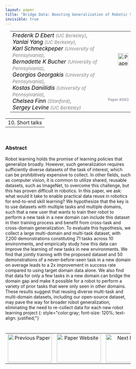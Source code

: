 ```yaml
---
layout: paper
title: "Bridge Data: Boosting Generalization of Robotic Skills with Cross-Domain Datasets"
invisible: true
---
```

<head>
<style>
* {
  box-sizing: border-box;
}

#myInput {
  background-position: 10px 10px;
  background-repeat: no-repeat;
  width: 100%;
  font-size: 100%;
  padding: 12px 20px 12px 40px;
  border: 1px solid #ddd;
  margin-bottom: 12px;
}

#myTable, #myTableA {
  border-collapse: collapse;
  width: 100%;
  border: 1px solid #ddd;
  font-size: 100%;
}

#myTable th, #myTable td, #myTableA th, #myTableA td {
  text-align: left;
  padding: 12px;
}

#myTable tr, #myTableA tr {
  border-bottom: 1px solid #ddd;
}

#myTable tr.header, #myTable tr:hover, #myTableA tr.header, #myTableA tr:hover {
  background-color: #f1f1f1;
}


#eventcounter1 a {
    font-size: 12px;
    color: #ffffff;
    display: block;
}

#eventcounter1 a:hover {
    text-decoration: none;
}

#eventcounter2 a {
    font-size: 12px;
    color: #ffffff;
    display: block;
}

#eventcounter2 a:hover {
    text-decoration: none;
}

</style>
</head>

<table width = "95%" style="padding-left: 15px; margin-left: auto; margin-right: 10px;">
<tr><td style = "vertical-align: top; padding-right: 25px;" rowspan="2">
<span style="color:black; font-size: 110%;"><i>
Frederik D Ebert <span style="color:gray; font-size: 85%">(UC Berkeley)</span><span style="color:gray; font-size: 100%">,</span><br>
Yanlai Yang <span style="color:gray; font-size: 85%">(UC Berkeley)</span><span style="color:gray; font-size: 100%">,</span><br>
Karl  Schmeckpeper <span style="color:gray; font-size: 85%">(University of Pennsylvania)</span><span style="color:gray; font-size: 100%">,</span><br>
Bernadette K Bucher <span style="color:gray; font-size: 85%">(University of Pennsylvania)</span><span style="color:gray; font-size: 100%">,</span><br>
Georgios  Georgakis <span style="color:gray; font-size: 85%">(University of Pennsylvania)</span><span style="color:gray; font-size: 100%">,</span><br>
Kostas Daniilidis <span style="color:gray; font-size: 85%">(University of Pennsylvania)</span><span style="color:gray; font-size: 100%">,</span><br>
Chelsea Finn <span style="color:gray; font-size: 85%">(Stanford)</span><span style="color:gray; font-size: 100%">,</span><br>
Sergey Levine <span style="color:gray; font-size: 85%">(UC Berkeley)</span>
</i></span>
</td>

<td style="text-align: right;"><a href="http://www.roboticsproceedings.org/rss18/p063.pdf"><img src="{{ site.baseurl }}/images/paper_link.png" alt="Paper Website" width = "33"  height = "40"/></a><br></td>
</tr>
<tr>
<td style="color:#777789; text-align:right; font-size: 75%; margin-right:10px;">Paper&nbsp;#063</td>
</tr>
</table>

<table width="80%" style="margin-top: 20px; margin-left: auto; margin-right: auto;">
  <tr>
    <td style="text-align:center;">10. Short talks</td>
  </tr>
</table>
<br>


### Abstract
Robot learning holds the promise of learning policies that generalize broadly. However, such generalization requires sufficiently diverse datasets of the task of interest, which can be prohibitively expensive to collect.
In other fields, such as computer vision, it is common to utilize shared, reusable datasets, such as ImageNet, to overcome this challenge, but this has proven difficult in robotics. In this paper, we ask: what would it take to enable practical data reuse in robotics for end-to-end skill learning?
We hypothesize that the key is to use datasets with multiple tasks and multiple domains, such that a new user that wants to train their robot to perform a new task in a new domain can include this dataset in their training process and benefit from cross-task and cross-domain generalization. To evaluate this hypothesis, we collect a large multi-domain and multi-task dataset, with 7,200 demonstrations constituting 71 tasks across 10 environments, and empirically study how this data can improve the learning of new tasks in new environments.
We find that jointly training with the proposed dataset and 50 demonstrations of a never-before-seen task in a new domain on average leads to a 2x improvement in success rate compared to using target domain data alone. We also find that data for only a few tasks in a new domain can bridge the domain gap and make it possible for a robot to perform a variety of prior tasks that were only seen in other domains. These results suggest that reusing diverse multi-task and multi-domain datasets, including our open-source dataset, may pave the way for broader robot generalization, eliminating the need to re-collect data for each new robot learning project
{: style="color:gray; font-size: 120%; text-align: justified;"}


<table width="100%" style="margin-top:40px;">
<tr>
    <td style="width: 30%; text-align: center;"><a href="{{ site.baseurl }}/program/papers/062/">
<img src="{{ site.baseurl }}/images/previous_paper_icon.png"
       alt="Previous Paper" width = "142"  height = "90"/> 
</a> </td>
<td style="text-align: center;"><a href="{{ site.baseurl }}/program/papers">
<img src="{{ site.baseurl }}/images/overview_icon.png"
       alt="Paper Website" width = "142"  height = "90"/> 
</a> </td>
    <td style="width: 30%; text-align: center;"><a href="{{ site.baseurl }}/program/papers/064/">
    <img src="{{ site.baseurl }}/images/next_paper_icon.png"
        alt="Next Paper" width = "142"  height = "90"/>
    </a></td>
</tr>
</table>
